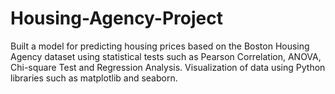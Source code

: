 # Housing-Agency-Project
Built a model for predicting housing prices based on the Boston Housing Agency dataset using statistical tests such as Pearson Correlation, ANOVA, Chi-square Test and Regression Analysis. Visualization of data using Python libraries such as matplotlib and seaborn.
